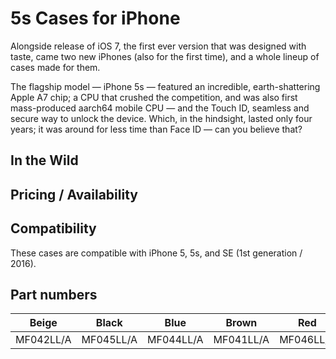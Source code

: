 # 5s Cases for iPhone

Alongside release of iOS 7, the first ever version that was designed with taste, came two new iPhones (also for the first time), and a whole lineup of cases made for them.

The flagship model — iPhone 5s — featured an incredible, earth-shattering Apple A7 chip; a CPU that crushed the competition, and was also first mass-produced aarch64 mobile CPU — and the Touch ID, seamless and secure way to unlock the device. Which, in the hindsight, lasted only four years; it was around for less time than Face ID — can you believe that?

## In the Wild

## Pricing / Availability

## Compatibility
These cases are compatible with iPhone 5, 5s, and SE (1st generation / 2016).

## Part numbers

| Beige | Black | Blue | Brown | Red | Yellow |
|-----|-----|-----|-----|-----|-----|
| MF042LL/A | MF045LL/A | MF044LL/A | MF041LL/A | MF046LL/A | MF043LL/A |

